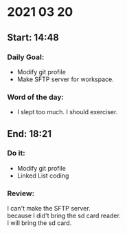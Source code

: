 # 2021 03 20
Start: 14:48
--
### Daily Goal:
- Modify git profile
- Make SFTP server for workspace.
### Word of the day:
- I slept too much. I should exerciser.

End: 18:21
--
### Do it:
- Modify git profile
- Linked List coding

### Review:
 I can't make the SFTP server.  
 because I did't bring the sd card reader.  
 I will bring the sd card.  
